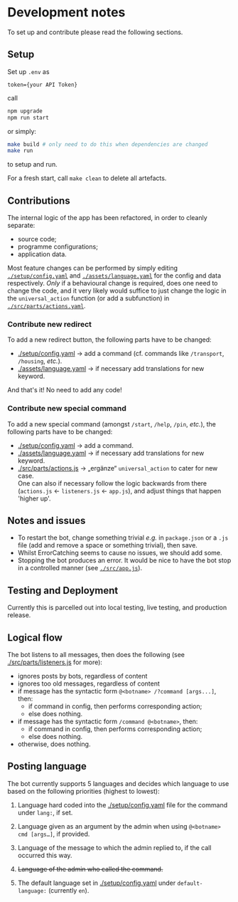 # Development notes #

To set up and contribute please read the following sections.

## Setup ##

Set up `.env` as

```.env
token={your API Token}
```

call

```bash
npm upgrade
npm run start
```

or simply:

```bash
make build # only need to do this when dependencies are changed
make run
```

to setup and run.

For a fresh start, call `make clean` to delete all artefacts.

## Contributions ##

The internal logic of the app has been refactored, in order to cleanly separate:

- source code;
- programme configurations;
- application data.

Most feature changes can be performed by simply editing
  [`./setup/config.yaml`](setup/config.yaml)
  and
  [`./assets/language.yaml`](assets/language.yaml)
for the config and data respectively.
_Only_ if a behavioural change is required, does one need to change the code,
and it very likely would suffice to just change the logic in the `universal_action` function
(or add a subfunction) in [`./src/parts/actions.yaml`](src/parts/actions.yaml).

### Contribute new redirect ###

To add a new redirect button, the following parts have to be changed:

- [./setup/config.yaml](setup/config.yaml) -> add a command
  (cf. commands like `/transport`, `/housing`, _etc._).
- [./assets/language.yaml](assets/language.yaml) -> if necessary add translations for new keyword.

And that's it! No need to add any code!

### Contribute new special command ###

To add a new special command (amongst `/start`, `/help`, `/pin`, _etc._),
the following parts have to be changed:

- [./setup/config.yaml](setup/config.yaml) -> add a command.
- [./assets/language.yaml](assets/language.yaml) -> if necessary add translations for new keyword.
- [./src/parts/actions.js](src/parts/actions.js) -> „ergänze“ `universal_action` to cater for new case.
  </br>One can also if necessary follow the logic backwards from there (`actions.js` <- `listeners.js` <- `app.js`), and adjust things that happen 'higher up'.

## Notes and issues ##

- To restart the bot, change something trivial _e.g._ in `package.json` or a `.js` file (add and remove a space or something trivial),
  then save.
- Whilst ErrorCatching seems to cause no issues, we should add some.
- Stopping the bot produces an error. It would be nice to have the bot stop in a controlled manner
  (see [`./src/app.js`](src/app.js)).

## Testing and Deployment ##

Currently this is parcelled out into local testing,
live testing, and production release.

## Logical flow ##

The bot listens to all messages, then does the following
(see [./src/parts/listeners.js](src/parts/listeners.js) for more):

- ignores posts by bots, regardless of content
- ignores too old messages, regardless of content
- if message has the syntactic form `@<botname> /?command [args...]`, then:
  - if command in config, then performs corresponding action;
  - else does nothing.
- if message has the syntactic form `/command @<botname>`, then:
  - if command in config, then performs corresponding action;
  - else does nothing.
- otherwise, does nothing.

## Posting language ##

The bot currently supports 5 languages and decides which language to use based on the following priorities (highest to lowest):

1. Language hard coded into the [./setup/config.yaml](setup/config.yaml) file for the command under `lang:`, if set.

2. Language given as an argument by the admin when using `@<botname> cmd [args…]`, if provided.

3. Language of the message to which the admin replied to, if the call occurred this way.

4. ~~Language of the admin who called the command.~~

5. The default language set in [./setup/config.yaml](setup/config.yaml) under `default-language:` (currently `en`).
